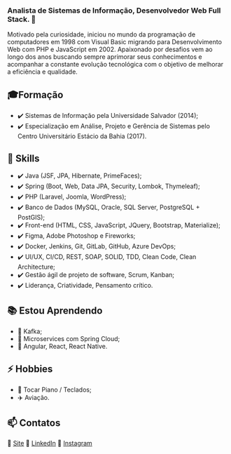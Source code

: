 ### Analista de Sistemas de Informação, Desenvolvedor Web Full Stack. 👋

Motivado pela curiosidade, iniciou no mundo da programação de computadores em 1998 com Visual Basic migrando para Desenvolvimento Web com PHP e JavaScript em 2002. Apaixonado por desafios vem ao longo dos anos buscando sempre aprimorar seus conhecimentos e acompanhar a constante evolução tecnológica com o objetivo de melhorar a eficiência e qualidade.

## 🎓Formação
- ✔️ Sistemas de Informação pela Universidade Salvador (2014);
- ✔️ Especialização em Análise, Projeto e Gerência de Sistemas pelo Centro Universitário Estácio da Bahia (2017).

## 🧰 Skills
- ✔️ Java (JSF, JPA, Hibernate, PrimeFaces);
- ✔️ Spring (Boot, Web, Data JPA, Security, Lombok, Thymeleaf);
- ✔️ PHP (Laravel, Joomla, WordPress);
- ✔️ Banco de Dados (MySQL, Oracle, SQL Server, PostgreSQL + PostGIS);
- ✔️ Front-end (HTML, CSS, JavaScript, JQuery, Bootstrap, Materialize);
- ✔️ Figma, Adobe Photoshop e Fireworks;
- ✔️ Docker, Jenkins, Git, GitLab, GitHub, Azure DevOps;
- ✔️ UI/UX, CI/CD, REST, SOAP, SOLID, TDD, Clean Code, Clean Architecture;
- ✔️ Gestão ágil de projeto de software, Scrum, Kanban;
- ✔️ Liderança, Criatividade, Pensamento crítico.

## 📚 Estou Aprendendo
- 📙 Kafka;
- 📗 Microservices com Spring Cloud;
- 📘 Angular, React, React Native.

## ⚡ Hobbies
- 🎹 Tocar Piano / Teclados;
- ✈️ Aviação.

## 📫 Contatos
🔗 [Site](https://eduardobelem.com.br/)
🔗 [LinkedIn](https://www.linkedin.com/in/edumanoel/)
🔗 [Instagram](https://www.instagram.com/eduardobelemteclas/)
